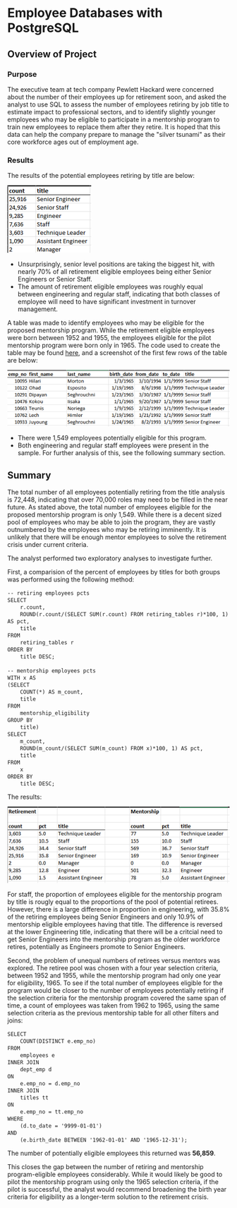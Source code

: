 # Employee Databases with PostgreSQL

## Overview of Project

### Purpose

The executive team at tech company Pewlett Hackard were concerned about the number of their employees up for retirement soon, and asked the analyst to use SQL to assess the number of employees retiring by job title to estimate impact to professional sectors, and to identify slightly younger employees who may be eligible to participate in a mentorship program to train new employees to replace them after they retire. It is hoped that this data can help the company prepare to manage the "silver tsunami" as their core workforce ages out of employment age.

### Results

The results of the potential employees retiring by title are below:

![Number of Employees Retiring by Title](https://github.com/cbeckler/pewlett_hackard_analysis/blob/main/Resources/title_count.png)

* Unsurprisingly, senior level positions are taking the biggest hit, with nearly 70% of all retirement eligible employees being either Senior Engineers or Senior Staff.
* The amount of retirement eligible employees was roughly equal between engineering and regular staff, indicating that both classes of employee will need to have significant investment in turnover management.

A table was made to identify employees who may be eligible for the proposed mentorship program. While the retirement eligible employees were born between 1952 and 1955, the employees eligible for the pilot mentorship program were born only in 1965. The code used to create the table may be found [here](https://github.com/cbeckler/pewlett_hackard_analysis/blob/main/Queries/Employee_Database_challenge.sql), and a screenshot of the first few rows of the table are below:

![Mentorship Table](https://github.com/cbeckler/pewlett_hackard_analysis/blob/main/Resources/mentorship_eligibility.png)

* There were 1,549 employees potentially eligible for this program. 
* Both engineering and regular staff employees were present in the sample. For further analysis of this, see the following summary section.

## Summary

The total number of all employees potentially retiring from the title analysis is 72,448, indicating that over 70,000 roles may need to be filled in the near future. As stated above, the total number of employees eligible for the proposed mentorship program is only 1,549. While there is a decent sized pool of employees who may be able to join the program, they are vastly outnumbered by the employees who may be retiring imminently. It is unlikely that there will be enough mentor employees to solve the retirement crisis under current criteria.

The analyst performed two exploratory analyses to investigate further.

First, a comparision of the percent of employees by titles for both groups was performed using the following method:

```
-- retiring employees pcts
SELECT 
	r.count, 
	ROUND(r.count/(SELECT SUM(r.count) FROM retiring_tables r)*100, 1) AS pct, 
	title 
FROM 
	retiring_tables r
ORDER BY 
	title DESC;	

-- mentorship employees pcts
WITH x AS
(SELECT
	COUNT(*) AS m_count, 
	title 
FROM 
	mentorship_eligibility
GROUP BY 
	title)
SELECT
	m_count,
	ROUND(m_count/(SELECT SUM(m_count) FROM x)*100, 1) AS pct,
	title 
FROM 
	x
ORDER BY 
	title DESC;
```

The results: 

![Title comparision](https://github.com/cbeckler/pewlett_hackard_analysis/blob/main/Resources/title_comparison.png)

For staff, the proportion of employees eligible for the mentorship program by title is rougly equal to the proportions of the pool of potential retirees. However, there is a large difference in proportion in engineering, with 35.8% of the retiring employees being Senior Engineers and only 10.9% of mentorship eligible employees having that title. The difference is reversed at the lower Engineering title, indicating that there will be a critcial need to get Senior Engineers into the mentorship program as the older workforce retires, potentially as Engineers promote to Senior Engineers.

Second, the problem of unequal numbers of retirees versus mentors was explored. The retiree pool was chosen with a four year selection criteria, between 1952 and 1955, while the mentorship program had only one year for eligibility, 1965. To see if the total number of employees eligible for the program would be closer to the number of employees potentially retiring if the selection criteria for the mentorship program covered the same span of time, a count of employees was taken from 1962 to 1965, using the same selection criteria as the previous mentorship table for all other filters and joins: 

```
SELECT 
	COUNT(DISTINCT e.emp_no)
FROM 
	employees e
INNER JOIN 
	dept_emp d 
ON 
	e.emp_no = d.emp_no
INNER JOIN 
	titles tt 
ON 
	e.emp_no = tt.emp_no
WHERE 
	(d.to_date = '9999-01-01') 
AND 
	(e.birth_date BETWEEN '1962-01-01' AND '1965-12-31');
 ```
 The number of potentially eligible employees this returned was **56,859**.
 
 This closes the gap between the number of retiring and mentorship program-eligible employees considerably. While it would likely be good to pilot the mentorship program using only the 1965 selection criteria, if the pilot is successful, the analyst would recommend broadening the birth year criteria for eligibility as a longer-term solution to the retirement crisis.
